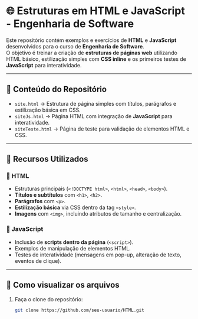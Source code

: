 # 🌐 Estruturas em HTML e JavaScript - Engenharia de Software

Este repositório contém exemplos e exercícios de **HTML** e **JavaScript** desenvolvidos para o curso de **Engenharia de Software**.  
O objetivo é treinar a criação de **estruturas de páginas web** utilizando HTML básico, estilização simples com **CSS inline** e os primeiros testes de **JavaScript** para interatividade.

---

## 📂 Conteúdo do Repositório

- `site.html` → Estrutura de página simples com títulos, parágrafos e estilização básica em CSS.  
- `siteJs.html` → Página HTML com integração de **JavaScript** para interatividade.  
- `siteTeste.html` → Página de teste para validação de elementos HTML e CSS.  

---

## 🧩 Recursos Utilizados

### 🔹 HTML
- Estruturas principais (`<!DOCTYPE html>`, `<html>`, `<head>`, `<body>`).  
- **Títulos e subtítulos** com `<h1>`, `<h2>`.  
- **Parágrafos** com `<p>`.  
- **Estilização básica** via CSS dentro da tag `<style>`.  
- **Imagens** com `<img>`, incluindo atributos de tamanho e centralização.  

### 🔹 JavaScript
- Inclusão de **scripts dentro da página** (`<script>`).  
- Exemplos de manipulação de elementos HTML.  
- Testes de interatividade (mensagens em pop-up, alteração de texto, eventos de clique).  

---

## 🚀 Como visualizar os arquivos

1. Faça o clone do repositório:
   ```bash
   git clone https://github.com/seu-usuario/HTML.git
